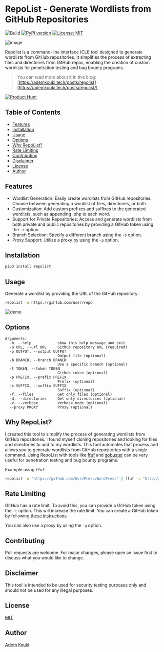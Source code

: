 # RepoList - Generate Wordlists from GitHub Repositories

![Build](https://img.shields.io/badge/Built%20with-Python-Blue)
[![PyPI version](https://badge.fury.io/py/repolist.svg)](https://badge.fury.io/py/repolist)
[![License: MIT](https://img.shields.io/badge/License-MIT-yellow.svg)](https://opensource.org/licenses/MIT)

![image](https://github.com/Ademking/repolist/assets/12462188/9b72b1ee-6cf8-4ff5-9bc0-c994ecb9ee03)


Repolist is a command-line interface (CLI) tool designed to generate wordlists from GitHub repositories. It simplifies the process of extracting files and directories from GitHub repos, enabling the creation of custom wordlists for penetration testing and bug bounty programs.

> You can read more about it in this blog: [https://ademkouki.tech/posts/repolist](https://ademkouki.tech/posts/repolist/)

[![Product Hunt](https://api.producthunt.com/widgets/embed-image/v1/featured.svg?post_id=426924&theme=light)](https://www.producthunt.com/posts/repolist?utm_source=badge-featured&utm_medium=badge&utm_souce=badge-repolist)


Table of Contents
------------
* [Features](#features)
* [Installation](#installation)
* [Usage](#usage)
* [Options](#options)
* [Why RepoList?](#why-repolist)
* [Rate Limiting](#rate-limiting)
* [Contributing](#contributing)
* [Disclaimer](#disclaimer)
* [License](#license)
* [Author](#author)


## Features

- Wordlist Generation: Easily create wordlists from GitHub repositories. Choose between generating a wordlist of files, directories, or both.
- Customization: Add custom prefixes and suffixes to the generated wordlists, such as appending .php to each word.
- Support for Private Repositories: Access and generate wordlists from both private and public repositories by providing a GitHub token using the `-t` option.
- Branch Selection: Specify a different branch using the `-b` option.
- Proxy Support: Utilize a proxy by using the `-p` option.

## Installation

```bash
pip3 install repolist
```

## Usage

Generate a wordlist by providing the URL of the GitHub repository:

```bash
repolist -u https://gihtub.com/user/repo
```
![demo](https://github.com/Ademking/repolist/assets/12462188/f94ade42-06fd-4eb9-a846-65519f1f651b)



## Options

```
Arguments:
  -h, --help            show this help message and exit
  -u URL, --url URL     Github repository URL (required)
  -o OUTPUT, --output OUTPUT
                        Output file (optional)
  -b BRANCH, --branch BRANCH
                        Use a specific branch (optional)
  -t TOKEN, --token TOKEN
                        Github token (optional)
  -p PREFIX, --prefix PREFIX
                        Prefix (optional)
  -s SUFFIX, --suffix SUFFIX
                        Suffix (optional)
  -f, --files           Get only files (optional)
  -d, --directories     Get only directories (optional)
  -v, --verbose         Verbose mode (optional)
  --proxy PROXY         Proxy (optional)
```

## Why RepoList?

I created this tool to simplify the process of generating wordlists from GitHub repositories. I found myself cloning repositories and looking for files and directories to add to my wordlists. This tool automates that process and allows you to generate wordlists from GitHub repositories with a single command. 
Using RepoList with tools like [ffuf](https://github.com/ffuf/ffuf) and [gobuster](https://github.com/OJ/gobuster) can be very useful for penetration testing and bug bounty programs.

Example using `ffuf`:

```bash
repolist -u "https://github.com/WordPress/WordPress" | ffuf -u "http://example.com/FUZZ" -w -
```

## Rate Limiting

GitHub has a rate limit. To avoid this, you can provide a GitHub token using the `-t` option. This will increase the rate limit. You can create a GitHub token by following [these instructions](https://docs.github.com/en/github/authenticating-to-github/creating-a-personal-access-token).

You can also use a proxy by using the `-p` option.

## Contributing
Pull requests are welcome. For major changes, please open an issue first to discuss what you would like to change.

## Disclaimer
This tool is intended to be used for security testing purposes only and should not be used for any illegal purposes.

## License
[MIT](https://choosealicense.com/licenses/mit/)

## Author
[Adem Kouki](https://github.com/Ademking)


